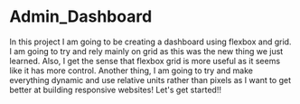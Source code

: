# Admin_Dashboard

In this project I am going to be creating a dashboard using flexbox and grid. I am going to try and rely mainly on grid as this was the new thing we just learned. Also, I get the sense that flexbox grid is more useful as it seems like it has more control. Another thing, I am going to try and make everything dynamic and use relative units rather than pixels as I want to get better at building responsive websites! Let's get started!!
